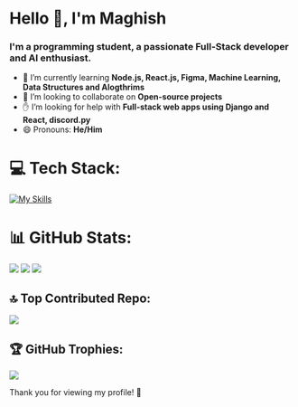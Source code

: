 <h1 align="start">Hello 👋, I'm Maghish</h1>
<h3 align="start">I'm a programming student, a passionate Full-Stack developer and AI enthusiast.</h3>

- 🌱 I’m currently learning **Node.js, React.js, Figma, Machine Learning, Data Structures and Alogthrims**
- 🤝 I’m looking to collaborate on **Open-source projects**
- ✋ I’m looking for help with **Full-stack web apps using Django and React, discord.py**
- 😄 Pronouns: **He/Him**

 
# 💻 Tech Stack:
[![My Skills](https://skillicons.dev/icons?i=py,django,graphql,nodejs,react,firebase,vite,tailwind,html,css,js,md,vscode,git,docker&theme=dark)](https://skillicons.dev)

# 📊 GitHub Stats:

<img src="https://github-readme-stats.vercel.app/api?username=Maghish&theme=monokai&show_icons=true&hide_border=false&count_private=true">
<img src="https://github-readme-streak-stats.herokuapp.com/?user=Maghish&theme=monokai&hide_border=false">
<img src="https://github-readme-stats.vercel.app/api/top-langs/?username=Maghish&theme=monokai&show_icons=true&hide_border=false&layout=compact">


## 🔝 Top Contributed Repo:
![](https://github-contributor-stats.vercel.app/api?username=Maghish&limit=5&theme=monokai&combine_all_yearly_contributions=true)

## 🏆 GitHub Trophies:
![](https://github-profile-trophy.vercel.app/?username=Maghish&theme=monokai&no-frame=false&no-bg=false&margin-w=4)


Thank you for viewing my profile! 👋
